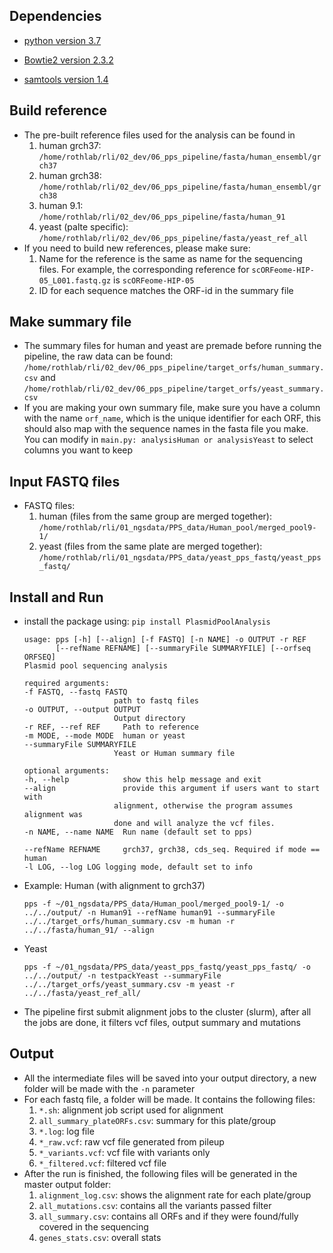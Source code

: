 ## Dependencies
* [python version 3.7](https://www.python.org/downloads/)

* [Bowtie2 version 2.3.2](https://sourceforge.net/projects/bowtie-bio/files/bowtie2/)

* [samtools version 1.4](https://sourceforge.net/projects/samtools/files/)

## Build reference
* The pre-built reference files used for the analysis can be found in
    1. human grch37: `/home/rothlab/rli/02_dev/06_pps_pipeline/fasta/human_ensembl/grch37`
    2. human grch38: `/home/rothlab/rli/02_dev/06_pps_pipeline/fasta/human_ensembl/grch38`
    3. human 9.1: `/home/rothlab/rli/02_dev/06_pps_pipeline/fasta/human_91`
    4. yeast (palte specific): `/home/rothlab/rli/02_dev/06_pps_pipeline/fasta/yeast_ref_all`
* If you need to build new references, please make sure:
    1. Name for the reference is the same as name for the sequencing files. For example, the corresponding reference for `scORFeome-HIP-05_L001.fastq.gz` is `scORFeome-HIP-05`
    2. ID for each sequence matches the ORF-id in the summary file 
    
## Make summary file
* The summary files for human and yeast are premade before running the pipeline, the raw data can be found: `/home/rothlab/rli/02_dev/06_pps_pipeline/target_orfs/human_summary.csv` and `/home/rothlab/rli/02_dev/06_pps_pipeline/target_orfs/yeast_summary.csv`
* If you are making your own summary file, make sure you have a column with the name `orf_name`, which is the unique identifier for each ORF, this should also map with the sequence names in the fasta file you make. You can modify in `main.py: analysisHuman or analysisYeast` to select columns you want to keep

## Input FASTQ files
* FASTQ files:
  1. human (files from the same group are merged together): `/home/rothlab/rli/01_ngsdata/PPS_data/Human_pool/merged_pool9-1/`
  2. yeast (files from the same plate are merged together): `/home/rothlab/rli/01_ngsdata/PPS_data/yeast_pps_fastq/yeast_pps_fastq/`

## Install and Run
* install the package using: `pip install PlasmidPoolAnalysis`
    ```
  usage: pps [-h] [--align] [-f FASTQ] [-n NAME] -o OUTPUT -r REF
           [--refName REFNAME] [--summaryFile SUMMARYFILE] [--orfseq ORFSEQ]
  Plasmid pool sequencing analysis

  required arguments:
  -f FASTQ, --fastq FASTQ
                        path to fastq files
  -o OUTPUT, --output OUTPUT
                        Output directory
  -r REF, --ref REF     Path to reference
  -m MODE, --mode MODE  human or yeast
  --summaryFile SUMMARYFILE
                        Yeast or Human summary file
  
  optional arguments:
  -h, --help            show this help message and exit
  --align               provide this argument if users want to start with
                        alignment, otherwise the program assumes alignment was
                        done and will analyze the vcf files.
  -n NAME, --name NAME  Run name (default set to pps)

  --refName REFNAME     grch37, grch38, cds_seq. Required if mode == human
  -l LOG, --log LOG logging mode, default set to info
  ```
* Example: Human (with alignment to grch37)
  
  `pps -f ~/01_ngsdata/PPS_data/Human_pool/merged_pool9-1/ -o ../../output/ -n Human91 --refName human91 --summaryFile ../../target_orfs/human_summary.csv -m human -r ../../fasta/human_91/ --align`

* Yeast 
  
  `pps -f ~/01_ngsdata/PPS_data/yeast_pps_fastq/yeast_pps_fastq/ -o ../../output/ -n testpackYeast --summaryFile ../../target_orfs/yeast_summary.csv -m yeast -r ../../fasta/yeast_ref_all/`

* The pipeline first submit alignment jobs to the cluster (slurm), after all the jobs are done, it filters vcf files, output summary and mutations

## Output
* All the intermediate files will be saved into your output directory, a new folder will be made with the `-n` parameter 
* For each fastq file, a folder will be made. It contains the following files:
  1. `*.sh`: alignment job script used for alignment
  2. `all_summary_plateORFs.csv`: summary for this plate/group
  3. `*.log`: log file
  4. `*_raw.vcf`: raw vcf file generated from pileup
  5. `*_variants.vcf`: vcf file with variants only
  6. `*_filtered.vcf`: filtered vcf file 
* After the run is finished, the following files will be generated in the master output folder:
  1. `alignment_log.csv`: shows the alignment rate for each plate/group
  2. `all_mutations.csv`: contains all the variants passed filter 
  3. `all_summary.csv`: contains all ORFs and if they were found/fully covered in the sequencing
  4. `genes_stats.csv`: overall stats
